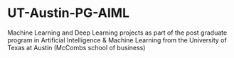 # UT-Austin-PG-AIML
Machine Learning and Deep Learning projects as part of the post graduate program in Artificial Intelligence &amp; Machine Learning from the University of Texas at Austin (McCombs school of business)
